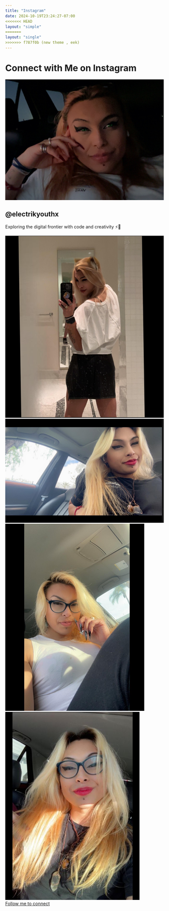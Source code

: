 ```yaml
---
title: "Instagram"
date: 2024-10-19T23:24:27-07:00
<<<<<<< HEAD
layout: "simple"
=======
layout: "single"
>>>>>>> f787f0b (new theme , eek)
---
```


<div class="instagram-wrapper">
  <h1 class="instagram-title">Connect with Me on Instagram</h1>
  <div class="instagram-profile">
    <div class="profile-picture">
      <img src="/images/instagram-profile.jpg" alt="Electrik Serpentine Profile Picture">
    </div>
    <div class="profile-info">
      <h2 class="username">@electrikyouthx</h2>
      <p class="bio">Exploring the digital frontier with code and creativity ⚡️🐍</p>
    </div>
  </div>
  <div class="instagram-feed">
    <div class="insta-post">
      <img src="/images/instagram-post-1.jpg" alt="Latest Coding Project">
    </div>
    <div class="insta-post">
      <img src="/images/instagram-post-2.jpg" alt="Tech Setup Showcase">
    </div>
    <div class="insta-post">
      <img src="/images/instagram-post-3.jpg" alt="Coding Tips and Tricks">
    </div>
    <div class="insta-post">
      <img src="/images/instagram-post-4.jpg" alt="Behind the Scenes">
    </div>
  </div>
  <a href="https://instagram.com/electrikyouthx" class="follow-button" target="_blank">
    Follow me to connect
  </a>
</div>
